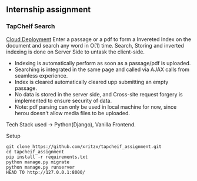 ## Internship assignment
### TapCheif Search

[Cloud Deployment](https://tapcheifassignment.herokuapp.com)
Enter a passage or a pdf to form a Invereted Index
on the document and search any word in O(1) time.
Search, Storing and inverted indexing is done on Server Side
to untask the client-side.
- Indexing is automatically perform as soon as a passage/pdf is uploaded.
- Searching is integrated in the same page and called via AJAX calls from seamless experience.
- Index is cleared automatically cleared upp submitting an empty passage.
- No data is stored in the server side, and Cross-site request forgery is implemented to ensure security of data.
- Note: pdf parsing can only be used in local machine for now, since herou doesn't allow media files to be uploaded.

Tech Stack used -> Python(Django), Vanilla Frontend.


Setup
```
git clone https://github.com/xritzx/tapcheif_assignment.git
cd tapcheif_assignment
pip install -r requirements.txt
python manage.py migrate
python manage.py runserver 
HEAD TO http://127.0.0.1:8000/
```
